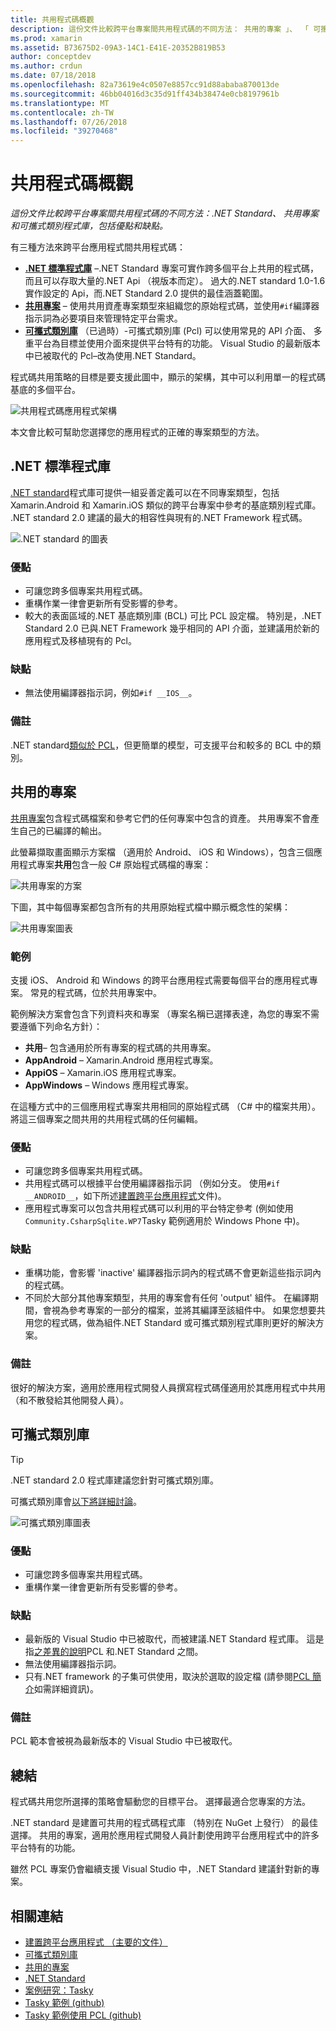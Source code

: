 ```yaml
---
title: 共用程式碼概觀
description: 這份文件比較跨平台專案間共用程式碼的不同方法： 共用的專案 」、 「 可攜式類別庫，和 「.NET Standard，包括優點和缺點。
ms.prod: xamarin
ms.assetid: B73675D2-09A3-14C1-E41E-20352B819B53
author: conceptdev
ms.author: crdun
ms.date: 07/18/2018
ms.openlocfilehash: 82a73619e4c0507e8857cc91d88ababa870013de
ms.sourcegitcommit: 46bb04016d3c35d91ff434b38474e0cb8197961b
ms.translationtype: MT
ms.contentlocale: zh-TW
ms.lasthandoff: 07/26/2018
ms.locfileid: "39270468"
---
```

# <a name="sharing-code-overview"></a>共用程式碼概觀

_這份文件比較跨平台專案間共用程式碼的不同方法：.NET Standard、 共用專案和可攜式類別程式庫，包括優點和缺點。_

有三種方法來跨平台應用程式間共用程式碼：

- [**.NET 標準程式庫**](#Net_Standard) –.NET Standard 專案可實作跨多個平台上共用的程式碼，而且可以存取大量的.NET Api （視版本而定）。 過大的.NET standard 1.0-1.6 實作設定的 Api，而.NET Standard 2.0 提供的最佳涵蓋範圍。
- [**共用專案**](#Shared_Projects) – 使用共用資產專案類型來組織您的原始程式碼，並使用`#if`編譯器指示詞為必要項目來管理特定平台需求。
- [**可攜式類別庫**](#Portable_Class_Libraries) （已過時）-可攜式類別庫 (Pcl) 可以使用常見的 API 介面、 多重平台為目標並使用介面來提供平台特有的功能。 Visual Studio 的最新版本中已被取代的 Pcl&ndash;改為使用.NET Standard。

程式碼共用策略的目標是要支援此圖中，顯示的架構，其中可以利用單一的程式碼基底的多個平台。

 ![共用程式碼應用程式架構](code-sharing-images/conceptualarchitecture.png "共用程式碼應用程式架構")

本文會比較可幫助您選擇您的應用程式的正確的專案類型的方法。

<a name="Net_Standard" />

## <a name="net-standard-libraries"></a>.NET 標準程式庫

[.NET standard](~/cross-platform/app-fundamentals/net-standard.md)程式庫可提供一組妥善定義可以在不同專案類型，包括 Xamarin.Android 和 Xamarin.iOS 類似的跨平台專案中參考的基底類別程式庫。 .NET standard 2.0 建議的最大的相容性與現有的.NET Framework 程式碼。

![.NET standard 的圖表](code-sharing-images/netstandard.png ".NET Standard 的圖表")

### <a name="benefits"></a>優點

- 可讓您跨多個專案共用程式碼。
- 重構作業一律會更新所有受影響的參考。
- 較大的表面區域的.NET 基底類別庫 (BCL) 可比 PCL 設定檔。 特別是，.NET Standard 2.0 已與.NET Framework 幾乎相同的 API 介面，並建議用於新的應用程式及移植現有的 Pcl。

### <a name="disadvantages"></a>缺點

- 無法使用編譯器指示詞，例如`#if __IOS__`。

### <a name="remarks"></a>備註

.NET standard[類似於 PCL](https://docs.microsoft.com/dotnet/standard/net-standard#comparison-to-portable-class-libraries)，但更簡單的模型，可支援平台和較多的 BCL 中的類別。

<a name="Shared_Projects" />

## <a name="shared-projects"></a>共用的專案

[共用專案](~/cross-platform/app-fundamentals/shared-projects.md)包含程式碼檔案和參考它們的任何專案中包含的資產。 共用專案不會產生自己的已編譯的輸出。

此螢幕擷取畫面顯示方案檔 （適用於 Android、 iOS 和 Windows），包含三個應用程式專案**共用**包含一般 C# 原始程式碼檔的專案：

![共用專案的方案](code-sharing-images/sharedsolution.png "共用專案的方案")

下圖，其中每個專案都包含所有的共用原始程式檔中顯示概念性的架構：

![共用專案圖表](code-sharing-images/sharedassetproject.png "共用專案的圖表")

### <a name="example"></a>範例

支援 iOS、 Android 和 Windows 的跨平台應用程式需要每個平台的應用程式專案。 常見的程式碼，位於共用專案中。

範例解決方案會包含下列資料夾和專案 （專案名稱已選擇表達，為您的專案不需要遵循下列命名方針）：

- **共用**– 包含通用於所有專案的程式碼的共用專案。
- **AppAndroid** – Xamarin.Android 應用程式專案。
- **AppiOS** – Xamarin.iOS 應用程式專案。
- **AppWindows** – Windows 應用程式專案。

在這種方式中的三個應用程式專案共用相同的原始程式碼 （C# 中的檔案共用）。 將這三個專案之間共用的共用程式碼的任何編輯。

### <a name="benefits"></a>優點

- 可讓您跨多個專案共用程式碼。
- 共用程式碼可以根據平台使用編譯器指示詞 （例如分支。 使用`#if __ANDROID__`，如下所述[建置跨平台應用程式](~/cross-platform/app-fundamentals/building-cross-platform-applications/index.md)文件)。
- 應用程式專案可以包含共用程式碼可以利用的平台特定參考 (例如使用`Community.CsharpSqlite.WP7`Tasky 範例適用於 Windows Phone 中)。

### <a name="disadvantages"></a>缺點

- 重構功能，會影響 'inactive' 編譯器指示詞內的程式碼不會更新這些指示詞內的程式碼。
- 不同於大部分其他專案類型，共用的專案會有任何 'output' 組件。 在編譯期間，會視為參考專案的一部分的檔案，並將其編譯至該組件中。 如果您想要共用您的程式碼，做為組件.NET Standard 或可攜式類別程式庫則更好的解決方案。

<a name="Shared_Remarks" />

### <a name="remarks"></a>備註

很好的解決方案，適用於應用程式開發人員撰寫程式碼僅適用於其應用程式中共用 （和不散發給其他開發人員）。

<a name="Portable_Class_Libraries" />

## <a name="portable-class-libraries"></a>可攜式類別庫

> [!TIP]
> .NET standard 2.0 程式庫建議您針對可攜式類別庫。

可攜式類別庫會[以下將詳細討論](~/cross-platform/app-fundamentals/pcl.md)。

![可攜式類別庫圖表](code-sharing-images/portableclasslibrary.png "可攜式類別程式庫的圖表")

### <a name="benefits"></a>優點

- 可讓您跨多個專案共用程式碼。
- 重構作業一律會更新所有受影響的參考。

### <a name="disadvantages"></a>缺點

- 最新版的 Visual Studio 中已被取代，而被建議.NET Standard 程式庫。 這是指[之差異的說明](https://docs.microsoft.com/dotnet/standard/net-standard#comparison-to-portable-class-libraries)PCL 和.NET Standard 之間。
- 無法使用編譯器指示詞。
- 只有.NET framework 的子集可供使用，取決於選取的設定檔 (請參閱[PCL 簡介](~/cross-platform/app-fundamentals/pcl.md)如需詳細資訊)。

### <a name="remarks"></a>備註

PCL 範本會被視為最新版本的 Visual Studio 中已被取代。

## <a name="summary"></a>總結

程式碼共用您所選擇的策略會驅動您的目標平台。 選擇最適合您專案的方法。

.NET standard 是建置可共用的程式碼程式庫 （特別在 NuGet 上發行） 的最佳選擇。 共用的專案，適用於應用程式開發人員計劃使用跨平台應用程式中的許多平台特有的功能。

雖然 PCL 專案仍會繼續支援 Visual Studio 中，.NET Standard 建議針對新的專案。

## <a name="related-links"></a>相關連結

- [建置跨平台應用程式 （主要的文件）](~/cross-platform/app-fundamentals/building-cross-platform-applications/index.md)
- [可攜式類別庫](~/cross-platform/app-fundamentals/pcl.md)
- [共用的專案](~/cross-platform/app-fundamentals/shared-projects.md)
- [.NET Standard](~/cross-platform/app-fundamentals/net-standard.md)
- [案例研究：Tasky](~/cross-platform/app-fundamentals/building-cross-platform-applications/case-study-tasky.md)
- [Tasky 範例 (github)](https://github.com/xamarin/mobile-samples/tree/master/Tasky)
- [Tasky 範例使用 PCL (github)](https://github.com/xamarin/mobile-samples/tree/master/TaskyPortable)
